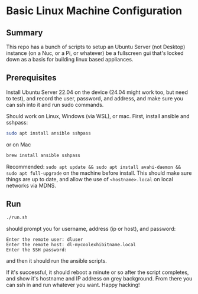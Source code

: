 # Basic Linux Machine Configuration

## Summary

This repo has a bunch of scripts to setup an Ubuntu Server (not Desktop) instance (on a Nuc, or a Pi, or whatever) be a fullscreen gui that's locked down as a basis for building linux based appliances.

## Prerequisites

Install Ubuntu Server 22.04 on the device (24.04 might work too, but need to test), and record the user, password, and address, and make sure you can ssh into it and run sudo commands.

Should work on Linux, Windows (via WSL), or mac. First, install ansible and sshpass:

```bash
sudo apt install ansible sshpass
```

or on Mac

```bash
brew install ansible sshpass
```

Recommended: `sudo apt update && sudo apt install avahi-daemon && sudo apt full-upgrade` on the machine before install. This should make sure things are up to date, and allow the use of `<hostname>.local` on local networks via MDNS.

## Run

```bash
./run.sh
```

should prompt you for username, address (ip or host), and password:

```
Enter the remote user: dluser
Enter the remote host: dl-mycoolexhibitname.local
Enter the SSH password: 
```

and then it should run the ansible scripts.

If it's successful, it should reboot a minute or so after the script completes, and show it's hostname and IP address on grey background. From there you can ssh in and run whatever you want. Happy hacking!

